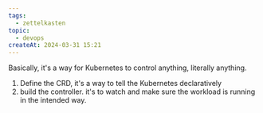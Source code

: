 ```yaml
---
tags:
  - zettelkasten
topic:
  - devops
createAt: 2024-03-31 15:21
---
```

Basically, it's a way for Kubernetes to control anything, literally anything.
1. Define the CRD, it's a way to tell the Kubernetes declaratively
2. build the controller. it's to watch and make sure the workload is running in the intended way.